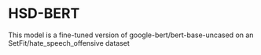 # HSD-BERT
This model is a fine-tuned version of google-bert/bert-base-uncased on an SetFit/hate_speech_offensive dataset
